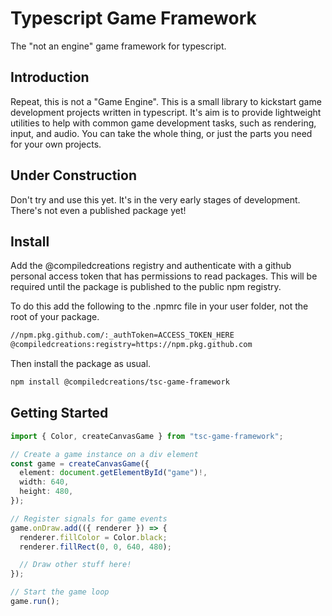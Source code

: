 # Typescript Game Framework

The "not an engine" game framework for typescript.

## Introduction

Repeat, this is not a "Game Engine". This is a small library to kickstart game development projects written in typescript. It's aim is to provide lightweight utilities to help with common game development tasks, such as rendering, input, and audio. You can take the whole thing, or just the parts you need for your own projects.

## Under Construction

Don't try and use this yet. It's in the very early stages of development. There's not even a published package yet!

## Install

Add the @compiledcreations registry and authenticate with a github personal access token that has permissions to read packages. This will be required until the package is published to the public npm registry.

To do this add the following to the .npmrc file in your user folder, not the root of your package.

```bash
//npm.pkg.github.com/:_authToken=ACCESS_TOKEN_HERE
@compiledcreations:registry=https://npm.pkg.github.com
```

Then install the package as usual.

```bash
npm install @compiledcreations/tsc-game-framework
```

## Getting Started

```typescript
import { Color, createCanvasGame } from "tsc-game-framework";

// Create a game instance on a div element
const game = createCanvasGame({
  element: document.getElementById("game")!,
  width: 640,
  height: 480,
});

// Register signals for game events
game.onDraw.add(({ renderer }) => {
  renderer.fillColor = Color.black;
  renderer.fillRect(0, 0, 640, 480);

  // Draw other stuff here!
});

// Start the game loop
game.run();
```